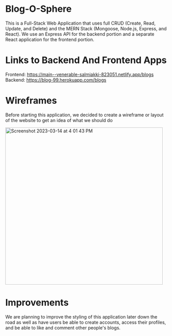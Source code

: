 # Blog-O-Sphere
This is a Full-Stack Web Application that uses full CRUD (Create, Read, Update, and Delete) and the MERN Stack (Mongoose, Node.js, Express, and React). We use an Express API for the backend portion and a separate React application for the frontend portion. 

# Links to Backend And Frontend Apps
Frontend: https://main--venerable-salmiakki-823051.netlify.app/blogs
Backend: https://blog-99.herokuapp.com/blogs 

# Wireframes

Before starting this application, we decided to create a wireframe or layout of the website to get an idea of what we should do


<img width="490" alt="Screenshot 2023-03-14 at 4 01 43 PM" src="https://user-images.githubusercontent.com/117792341/227722281-1b7df3bf-f9c1-41bb-b98c-e332b336695b.png">


# Improvements
We are planning to improve the styling of this application later down the road as well as have users be able to create accounts, access their profiles, and be able to like and comment other people's blogs. 



